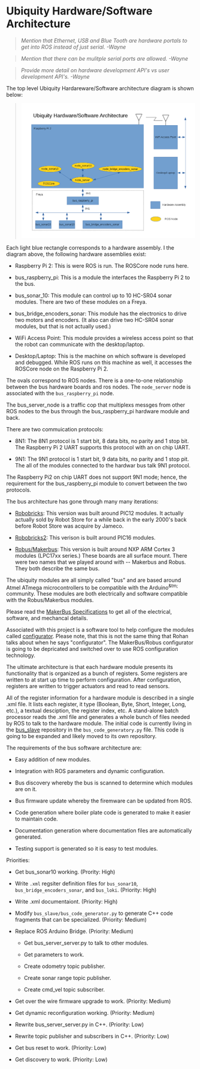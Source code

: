 # Ubiquity Hardware/Software Architecture

> *Mention that Ethernet, USB and Blue Tooth are hardware portals
> to get into ROS instead of just serial. -Wayne*

> *Mention that there can be mulitple serial ports are allowed. -Wayne*

> *Provide more detail on hardware development API's vs
> user development API's. -Wayne*

The top level Ubiquity Hardareware/Software architecture
diagram is shown below:

<BlockQuote>
<Img Src="Ubiquity_Hardware_Software_Architecture.png"
Alt="Ubiquity Hardware/Software Architecture">
</BlockQuote>

Each light blue rectangle corresponds to a hardware
assembly.  I the diagram above, the following hardware
assemblies exist:

* Raspberry Pi 2: This is were ROS is run.  The ROSCore node
  runs here.

* bus_raspberry_pi: This is a module the interfaces the
  Raspberry Pi 2 to the bus.

* bus_sonar_10: This module can control up to 10 HC-SR04
  sonar modules.  There are two of these modules on a Freya.

* bus_bridge_encoders_sonar: This module has the electronics
  to drive two motors and encoders.  (It also can drive two
  HC-SR04 sonar modules, but that is not actually used.)

* WiFi Access Point:  This module provides a wireless access
  point so that the robot can communicate with the desktop/laptop.

* Desktop/Laptop: This is the machine on which software is
  developed and debugged.  While ROS runs on this machine as well,
  it accesses the ROSCore node on the Raspberry Pi 2.

The ovals correspond to ROS nodes.  There is a one-to-one
relationship between the bus hardware boards and ros nodes.
The `node_server` node is associated with the `bus_raspberry_pi`
node.

The bus_server_node is a traffic cop that multiplexs messges
from other ROS nodes to the bus through the bus_raspberry_pi
hardware module and back.

There are two commuication protocols:

* 8N1: The 8N1 protocol is 1 start bit, 8 data bits,
  no parity and 1 stop bit.  The Raspberry Pi 2 UART
  supports this protocol with an on chip UART.

* 9N1: The 9N1 protocol is 1 start bit, 9 data bits,
  no parity and 1 stop pit.  The all of the modules connected
  to the hardwar bus talk 9N1 protocol.

The Raspberry Pi2 on chip UART does not support 9N1 mode;
hence, the requirement for the bus_raspberry_pi module to
convert between the two protocols.

The bus architecture has gone through many many iterations:

* [Robobricks](http://gramlich.net/projects/robobricks/index.html):
  This version was built around PIC12 modules.  It actually
  actually sold by Robot Store for a while back in the early
  2000's back before Robot Store was acquire by Jameco.

* [Robobricks2](http://gramlich.net/projects/rb2/index.html):
  This verison is built around PIC16 modules.

* [Robus/Makerbus](http://gramlich.net/projects/robus/index.html):
  This version is built around NXP ARM Cortex 3 modules
  (LPC17xx series.)  These boards are all surface mount.
  There were two names that we played around with -- Makerbus
  and Robus.  They both describe the same bus.

The ubiquity modules are all simply called "bus" and are
based around Atmel ATmega microcontrollers to be compatible
with the Arduino<Sup>&tm;</Sup> community.  These modules
are both electrically and software compatible with the
Robus/Makerbus modules.

Please read the
  [MakerBus Specifications](http://gramlich.net/projects/robus/specifications.html)
to get all of the electrical, software, and mechancal details.

Associated with this project is a software tool to help
configure the modules called
  [configurator](http://gramlich.net/projects/configurator/index.html).
Please note, that this is not the same thing that Rohan talks
about when he says "configurator".  The MakerBus/Robus configurator
is going to be depricated and switched over to use ROS configuration
technology.

The ultimate architecture is that each hardware module presents
its functionality that is organized as a bunch of registers.
Some registers are written to at start up time to perform
configuration.  After configuration, registers are written
to trigger actuators and read to read sensors.

All of the register information for a hardware module is described
in a single .xml file.  It lists each register, it type (Boolean,
Byte, Short, Integer, Long, etc.), a textual desciption, the register
index, etc.  A stand-alone batch processor reads the .xml file and
generates a whole bunch of files needed by ROS to talk to the hardware
module.  The initial code is currently living in the
  [bus_slave](https://github.com/UbiquityRobotics/bus_slave)
repository in the `bus_code_generatory.py` file.  This code is
going to be expanded and likely moved to its own repository.

The requirements of the bus software architecture are:

* Easy addition of new modules.

* Integration with ROS parameters and dynamic configuration.

* Bus discovery whereby the bus is scanned to determine which
  modules are on it.

* Bus firmware update whereby the firemware can be updated from ROS.

* Code generation where boiler plate code is generated to make
  it easier to maintain code.

* Documentation generation where documentation files are automatically
  generated.

* Testing support is generated so it is easy to test modules.

Priorities:

* Get bus_sonar10 working. (Prority: High)

* Write `.xml` regsiter definition files for `bus_sonar10`,
  `bus_bridge_encoders_sonar`, and `bus_loki`. (Priority: High)

* Write .xml documentaiont. (Priority: High)

* Modify `bus_slave/bus_code_generator.py` to generate C++
  code fragments that can be specialized. (Priority: Medium)

* Replace ROS Arduino Bridge. (Priority: Medium)

  * Get bus_server_server.py to talk to other modules.

  * Get parameters to work.

  * Create odometry topic publisher.

  * Create sonar range topic publisher.

  * Create cmd_vel topic subscriber.

* Get over the wire firmware upgrade to work. (Priority: Medium)

* Get dynamic reconfiguration working. (Priority: Medium)

* Rewrite bus_server_server.py in C++. (Priority: Low)

* Rewrite topic publisher and subscribers in C++. (Priority: Low)

* Get bus reset to work. (Priority: Low)

* Get discovery to work. (Priority: Low)


